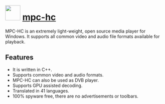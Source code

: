 # <img src="https://cdn.rawgit.com/chocolatey/chocolatey-coreteampackages/18bc5fef22a657d3632d88b1366126201b3b39bc/icons/mpc-hc.png" width="48" height="48"/> [mpc-hc](https://chocolatey.org/packages/mpc-hc)


MPC-HC is an extremely light-weight, open source media player for Windows. It supports all common video and audio file formats available for playback.

## Features

- It is written in C++.
- Supports common video and audio formats.
- MPC-HC can also be used as DVB player.
- Supports GPU assisted decoding.
- Translated in 41 languages.
- 100% spyware free, there are no advertisements or toolbars.

